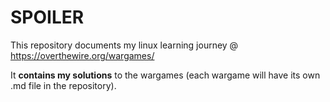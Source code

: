 # SPOILER 

This repository documents my linux learning journey @ https://overthewire.org/wargames/ 

It **contains my solutions** to the wargames (each wargame will have its own .md file in the repository). 

